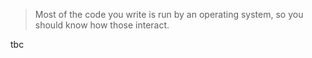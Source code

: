 > Most of the code you write is run by an operating system, so you should know how those interact.

tbc
